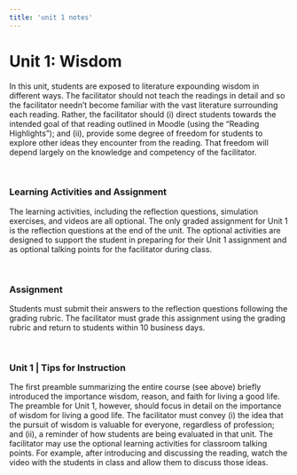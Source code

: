 ```yaml
---
title: 'unit 1 notes'
---
```

# Unit 1: Wisdom

In this unit, students are exposed to literature expounding wisdom in different ways. The facilitator should not teach the readings in detail and so the facilitator needn’t become familiar with the vast literature surrounding each reading. Rather, the facilitator should (i) direct students towards the intended goal of that reading outlined in Moodle (using the “Reading Highlights”); and (ii), provide some degree of freedom for students to explore other ideas they encounter from the reading. That freedom will depend largely on the knowledge and competency of the facilitator.

&nbsp;

### Learning Activities and Assignment
The learning activities, including the reflection questions, simulation exercises, and videos are all optional. The only graded assignment for Unit 1 is the reflection questions at the end of the unit. The optional activities are designed to support the student in preparing for their Unit 1 assignment and as optional talking points for the facilitator during class.

&nbsp;

### Assignment
Students must submit their answers to the reflection questions following the grading rubric. The facilitator must grade this assignment using the grading rubric and return to students within 10 business days.

&nbsp;

### Unit 1 | Tips for Instruction
The first preamble summarizing the entire course (see above) briefly introduced the importance wisdom, reason, and faith for living a good life. The preamble for Unit 1, however, should focus in detail on the importance of wisdom for living a good life. The facilitator must convey (i) the idea that the pursuit of wisdom is valuable for everyone, regardless of profession; and (ii), a reminder of how students are being evaluated in that unit.
The facilitator may use the optional learning activities for classroom talking points. For example, after introducing and discussing the reading, watch the video with the students in class and allow them to discuss those ideas.
